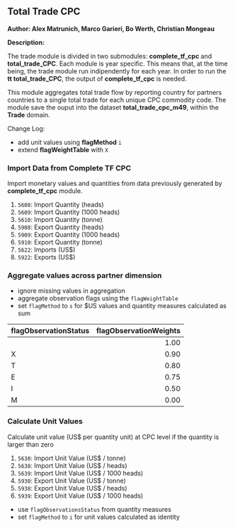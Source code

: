 ## Total Trade CPC

**Author: Alex Matrunich, Marco Garieri, Bo Werth, Christian Mongeau**

**Description:**

The trade module is divided in two submodules: **complete\_tf\_cpc** and
**total\_trade\_CPC**. Each module is year specific. This means that, at the
time being, the trade module run indipendently for each year. In order to
run the **tt total\_trade\_CPC**, the output of **complete\_tf\_cpc** is
needed.

This module aggregates total trade flow by reporting country for partners
countries to a single total trade for each unique CPC commodity code. The
module save the ouput into the dataset **total\_trade\_cpc\_m49**,
within the **Trade** domain.

Change Log:

- add unit values using **flagMethod** `i`
- extend **flagWeightTable** with `X`



### Import Data from Complete TF CPC

Import monetary values and quantities from data previously generated by
**complete_tf_cpc** module.

1. `5608`: Import Quantity (heads)
2. `5609`: Import Quantity (1000 heads)
3. `5610`: Import Quantity (tonne)
4. `5908`: Export Quantity (heads)
5. `5909`: Export Quantity (1000 heads)
6. `5910`: Export Quantity (tonne)
7. `5622`: Imports (US$)
8. `5922`: Exports (US$)



### Aggregate values across partner dimension

- ignore missing values in aggregation
- aggregate observation flags using the `flagWeightTable`
- set `flagMethod` to `s` for $US values and quantity measures calculated as sum


|flagObservationStatus | flagObservationWeights|
|:---------------------|----------------------:|
|                      |                   1.00|
|X                     |                   0.90|
|T                     |                   0.80|
|E                     |                   0.75|
|I                     |                   0.50|
|M                     |                   0.00|


### Calculate Unit Values

Calculate unit value (US$ per quantity unit) at CPC level if the quantity is
larger than zero

1. `5630`: Import Unit Value (US$ / tonne)
2. `5638`: Import Unit Value (US$ / heads)
3. `5639`: Import Unit Value (US$ / 1000 heads)
4. `5930`: Export Unit Value (US$ / tonne)
5. `5938`: Export Unit Value (US$ / heads)
6. `5939`: Export Unit Value (US$ / 1000 heads)

- use `flagObservationsStatus` from quantity measures
- set `flagMethod` to `i` for unit values calculated as identity



